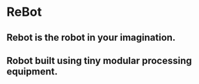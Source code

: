 # ReBot
## Rebot is the robot in your imagination.
## Robot built using tiny modular processing equipment.
